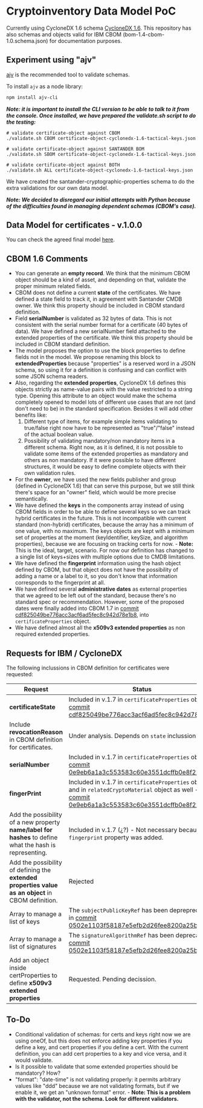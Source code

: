 # Cryptoinventory Data Model PoC

Currently using CycloneDX 1.6 schema [CycloneDX 1.6](https://github.com/CycloneDX/specification).
This repository has also schemas and objects valid for IBM CBOM (bom-1.4-cbom-1.0.schema.json) for documentation purposes.

## Experiment using "ajv"

[ajv](https://www.npmjs.com/package/ajv) is the recommended tool to validate schemas.

To install `ajv` as a node library:

```bash
npm install ajv-cli
```

***Note: it is important to install the CLI version to be able to talk to it from the console. Once installed, we have prepared the validate.sh script to do the testing:***

```
# validate certificate-object against CBOM 
./validate.sh CBOM certificate-object-cyclonedx-1.6-tactical-keys.json
 
# validate certificate-object against SANTANDER BOM 
./validate.sh SBOM certificate-object-cyclonedx-1.6-tactical-keys.json
 
# validate certificate-object against BOTH 
./validate.sh ALL certificate-object-cyclonedx-1.6-tactical-keys.json
```

We have created the santander-cryptographic-properties schema to do the extra validations for our own data model.

***Note: We decided to disregard our initial attempts with Python because of the difficulties found in managing dependent schemas (CBOM's case).***

## Data Model for certificates - v.1.0.0

You can check the agreed final model [here](data-model-for-certificates-v.1.0.0.md).

## CBOM 1.6 Comments

* You can generate an **empty record**. We think that the minimum CBOM object should be a kind of asset, and depending on that, validate the proper minimum related fields.
* CBOM does not define a current **state** of the certificates. We have defined a state field to track it, in agreement with Santander CMDB owner. We think this property should be included in CBOM standard definition.
* Field **serialNumber** is validated as 32 bytes of data. This is not consistent with the serial number format for a certificate (40 bytes of data). We have defined a new serialNumber field attached to the extended properties of the certificate. We think this property should be included in CBOM standard definition.
* The model proposes the option to use the block properties to define fields not in the model. We propose renaming this block to **extendedProperties** because "properties" is a reserved word in a JSON schema, so using it for a definition is confusing and can conflict with some JSON schema readers.
* Also, regarding the **extended properties**, CycloneDX 1.6 defines this objects strictly as name-value pairs with the value restricted to a string type. Opening this attribute to an object would make the schema completely opened to model lots of different use cases that are not (and don't need to be) in the standard specification. Besides it will add other benefits like: 
    1. Different type of items, for example simple items validating to true/false right now have to be represented as "true"/"false" instead of the actual boolean value. 
    2. Possibility of validating mandatory/non mandatory items in a different schema. Right now, as it is defined, it is not possible to validate some items of the extended properties as mandatory and others as non mandatory. If it were possible to have different structures, it would be easy to define complete objects with their own validation rules.
* For the **owner**, we have used the new fields publisher and group (defined in CycloneDX 1.6) that can serve this purpose, but we still think there's space for an "owner" field, which would be more precise semantically.
* We have defined the **keys** in the components array instead of using CBOM fields in order to be able to define several keys so we can track hybrid certificates in the future. This is not incompatible with current standard (non-hybrid) certificates, because the array has a minimum of one value, with no maximum. The keys objects are kept with a minimum set of properties at the moment (keyIdentifier, keySize, and algorithm properties), because we are focusing on tracking certs for now. - **Note:** This is the ideal, target, scenario. For now our definition has changed to a single list of keys+sizes with multiple options due to CMDB limitations.
* We have defined the **fingerprint** information using the hash object defined by CBOM, but that object does not have the possibility of adding a name or a label to it, so you don't know that information corresponds to the fingerprint at all.
* We have defined several **administrative dates** as external properties that we agreed to be left out of the standard, because there's no standard spec or recommendation. However, some of the proposed dates were finally added into CBOM 1.7 in [commit cdf825049be776acc3acf6ad5fec8c942d78e1b8](https://github.com/CycloneDX/specification/pull/543/commits/cdf825049be776acc3acf6ad5fec8c942d78e1b8), into `certificateProperties` object.
* We have defined almost all the **x509v3 extended properties** as non required extended properties.

## Requests for IBM / CycloneDX

The following inclussions in CBOM definition for certificates were requested:

Request | Status
--- | ---
**certificateState** | Included in v.1.7 in `certificateProperties` object - [commit cdf825049be776acc3acf6ad5fec8c942d78e1b8](https://github.com/CycloneDX/specification/pull/543/commits/cdf825049be776acc3acf6ad5fec8c942d78e1b8)
Include **revocationReason** in CBOM definition for certificates. | Under analysis. Depends on `state` inclussion
**serialNumber** | Included in v.1.7 in `certificateProperties` object - [commit 0e9eb6a1a3c553583c60e3551dcffb0e8f22ec41](https://github.com/CycloneDX/specification/pull/543/commits/0e9eb6a1a3c553583c60e3551dcffb0e8f22ec41)
**fingerPrint**  | Included in v.1.7 in `certificateProperties` object, and in `relatedCryptoMaterial` object as well - [commit 0e9eb6a1a3c553583c60e3551dcffb0e8f22ec41](https://github.com/CycloneDX/specification/pull/543/commits/0e9eb6a1a3c553583c60e3551dcffb0e8f22ec41)
Add the possibility of a new property **name/label for hashes** to define what the hash is representing. | Included in v.1.7 (¿?) - Not necessary because the `fingerprint` property was added.
Add the possibility of defining the **extended properties value as an object** in CBOM definition. | Rejected
Array to manage a list of keys | The `subjectPublicKeyRef` has been depreprecated in [commit 0502e1103f58187e5efb2d26fee8200a25b19f0d](https://github.com/CycloneDX/specification/pull/543/commits/0502e1103f58187e5efb2d26fee8200a25b19f0d)
Array to manage a list of signatures | The `signatureAlgorithmRef` has been deprecated in [commit 0502e1103f58187e5efb2d26fee8200a25b19f0d](https://github.com/CycloneDX/specification/pull/543/commits/0502e1103f58187e5efb2d26fee8200a25b19f0d)
Add an object inside certProperties to define **x509v3 extended properties** | Requested. Pending decission.

## To-Do

* Conditional validation of schemas: for certs and keys right now we are using oneOf, but this does not enforce adding key properties if you define a key, and cert properties if you define a cert. With the current definition, you can add cert properties to a key and vice versa, and it would validate.
* Is it possible to validate that some extended properties should be mandatory? How?
* "format": "date-time" is not validating properly: it permits arbitrary values like "ddd" because we are not validating formats, but if we enable it, we get an "unknown format" error. - **Note: This is a problem with the validator, not the schema. Look for different validators.**

